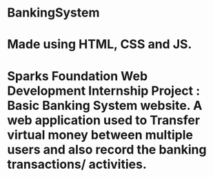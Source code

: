 # BankingSystem
# Made using HTML, CSS and JS.
# Sparks Foundation Web Development Internship Project : Basic Banking System website. A web application used to Transfer virtual money between multiple users and also record the banking transactions/ activities.
